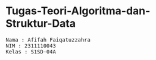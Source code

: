 # Tugas-Teori-Algoritma-dan-Struktur-Data
 <pre>
Nama : Afifah Faiqatuzzahra
NIM : 2311110043
Kelas : S1SD-04A
</pre>
